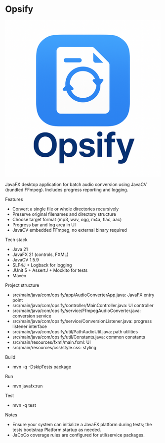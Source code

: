# Opsify

![Audio Converter Logo](docs/logo.png)

JavaFX desktop application for batch audio conversion using JavaCV (bundled FFmpeg). Includes progress reporting and logging.

Features
- Convert a single file or whole directories recursively
- Preserve original filenames and directory structure
- Choose target format (mp3, wav, ogg, m4a, flac, aac)
- Progress bar and log area in UI
- JavaCV embedded FFmpeg, no external binary required

Tech stack
- Java 21
- JavaFX 21 (controls, FXML)
- JavaCV 1.5.9
- SLF4J + Logback for logging
- JUnit 5 + AssertJ + Mockito for tests
- Maven

Project structure
- src/main/java/com/opsify/app/AudioConverterApp.java: JavaFX entry point
- src/main/java/com/opsify/controller/MainController.java: UI controller
- src/main/java/com/opsify/service/FfmpegAudioConverter.java: conversion service
- src/main/java/com/opsify/service/ConversionListener.java: progress listener interface
- src/main/java/com/opsify/util/PathAudioUtil.java: path utilities
- src/main/java/com/opsify/util/Constants.java: common constants
- src/main/resources/fxml/main.fxml: UI
- src/main/resources/css/style.css: styling

Build
- mvn -q -DskipTests package

Run
- mvn javafx:run

Test
- mvn -q test

Notes
- Ensure your system can initialize a JavaFX platform during tests; the tests bootstrap Platform.startup as needed.
- JaCoCo coverage rules are configured for util/service packages.
